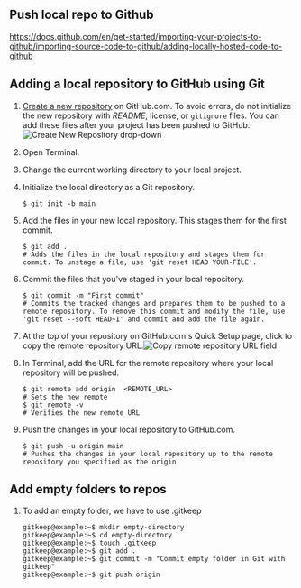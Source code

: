 ## Push local repo to Github

https://docs.github.com/en/get-started/importing-your-projects-to-github/importing-source-code-to-github/adding-locally-hosted-code-to-github

## Adding a local repository to GitHub using Git

1. [Create a new repository](https://docs.github.com/en/repositories/creating-and-managing-repositories/creating-a-new-repository) on GitHub.com. To avoid errors, do not initialize the new repository with *README*, license, or `gitignore` files. You can add these files after your project has been pushed to GitHub.![Create New Repository drop-down](https://docs.github.com/assets/cb-11427/images/help/repository/repo-create.png)

2. Open Terminal.

3. Change the current working directory to your local project.

4. Initialize the local directory as a Git repository.

   ```
   $ git init -b main
   ```

5. Add the files in your new local repository. This stages them for the first commit.

   ```shell
   $ git add .
   # Adds the files in the local repository and stages them for commit. To unstage a file, use 'git reset HEAD YOUR-FILE'.
   ```

6. Commit the files that you've staged in your local repository.

   ```shell
   $ git commit -m "First commit"
   # Commits the tracked changes and prepares them to be pushed to a remote repository. To remove this commit and modify the file, use 'git reset --soft HEAD~1' and commit and add the file again.
   ```

7. At the top of your repository on GitHub.com's Quick Setup page, click to copy the remote repository URL.![Copy remote repository URL field](https://docs.github.com/assets/cb-25662/images/help/repository/copy-remote-repository-url-quick-setup.png)

8. In Terminal, add the URL for the remote repository where your local repository will be pushed.

   ```shell
   $ git remote add origin  <REMOTE_URL> 
   # Sets the new remote
   $ git remote -v
   # Verifies the new remote URL
   ```

9. Push the changes in your local repository to GitHub.com.

   ```shell
   $ git push -u origin main
   # Pushes the changes in your local repository up to the remote repository you specified as the origin
   ```

## Add empty folders to repos

1. To add an empty folder, we have to use .gitkeep

   ```shell
   gitkeep@example:~$ mkdir empty-directory
   gitkeep@example:~$ cd empty-directory
   gitkeep@example:~$ touch .gitkeep
   gitkeep@example:~$ git add .
   gitkeep@example:~$ git commit -m "Commit empty folder in Git with gitkeep"
   gitkeep@example:~$ git push origin
   ```

